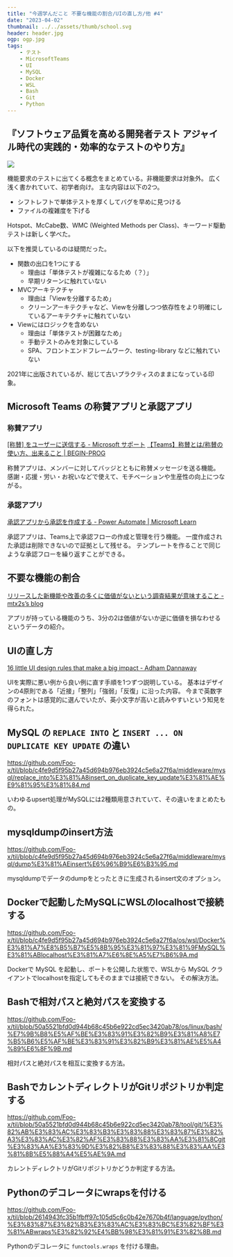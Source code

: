 ```yaml
---
title: "今週学んだこと 不要な機能の割合/UIの直し方/他 #4"
date: "2023-04-02"
thumbnail: ../../assets/thumb/school.svg
header: header.jpg
ogp: ogp.jpg
tags:
    - テスト
    - MicrosoftTeams
    - UI
    - MySQL
    - Docker
    - WSL
    - Bash
    - Git
    - Python
---
```


## 『ソフトウェア品質を高める開発者テスト アジャイル時代の実践的・効率的なテストのやり方』

[![](https://images-na.ssl-images-amazon.com/images/P/B08TBD3LSS.09.MZZZZZZZ)](https://www.amazon.co.jp/dp/B08TBD3LSS)

機能要求のテストに出てくる概念をまとめている。非機能要求は対象外。
広く浅く書かれていて、初学者向け。
主な内容は以下の2つ。

- シフトレフトで単体テストを厚くしてバグを早めに見つける
- ファイルの複雑度を下げる

Hotspot、McCabe数、WMC (Weighted Methods per Class)、キーワード駆動テストは新しく学べた。

以下を推奨しているのは疑問だった。

- 関数の出口を1つにする
    - 理由は「単体テストが複雑になるため（？）」
    - 早期リターンに触れていない
- MVCアーキテクチャ
    - 理由は「Viewを分離するため」
    - クリーンアーキテクチャなど、Viewを分離しつつ依存性をより明確にしているアーキテクチャに触れていない
- Viewにはロジックを含めない
    - 理由は「単体テストが困難なため」
    - 手動テストのみを対象にしている
    - SPA、フロントエンドフレームワーク、testing-library などに触れていない

2021年に出版されているが、総じて古いプラクティスのままになっている印象。


## Microsoft Teams の称賛アプリと承認アプリ

### 称賛アプリ

[[称賛] をユーザーに送信する - Microsoft サポート](https://support.microsoft.com/ja-jp/office/-%E7%A7%B0%E8%B3%9B-%E3%82%92%E3%83%A6%E3%83%BC%E3%82%B6%E3%83%BC%E3%81%AB%E9%80%81%E4%BF%A1%E3%81%99%E3%82%8B-50f26b47-565f-40fe-8642-5ca2a5ed261e)
[【Teams】称賛とは/称賛の使い方、出来ること | BEGIN-PROG](https://begin-prog.site/teams-how-to-use-praise)

称賛アプリは、メンバーに対してバッジとともに称賛メッセージを送る機能。
感謝・応援・労い・お祝いなどで使えて、モチベーションや生産性の向上につながる。


### 承認アプリ

[承認アプリから承認を作成する - Power Automate | Microsoft Learn](https://learn.microsoft.com/ja-jp/power-automate/teams/create-approval-from-teams-app?source=recommendations)

承認アプリは、Teams上で承認フローの作成と管理を行う機能。
一度作成された承認は削除できないので証拠として残せる。
テンプレートを作ることで同じような承認フローを繰り返すことができる。


## 不要な機能の割合

[リリースした新機能や改善の多くに価値がないという調査結果が意味すること - mtx2s’s blog](https://mtx2s.hatenablog.com/entry/2023/03/27/222358)

アプリが持っている機能のうち、3分の2は価値がないか逆に価値を損なわせるというデータの紹介。


## UIの直し方

[16 little UI design rules that make a big impact - Adham Dannaway](https://www.adhamdannaway.com/blog/ui-design/16-ui-design-rules)

UIを実際に悪い例から良い例に直す手順を1つずつ説明している。
基本はデザインの4原則である「近接」「整列」「強弱」「反復」に沿った内容。
今まで英数字のフォントは感覚的に選んでいたが、英小文字が高いと読みやすいという知見を得られた。


## MySQL の `REPLACE INTO` と `INSERT ... ON DUPLICATE KEY UPDATE` の違い

https://github.com/Foo-x/til/blob/c4fe9d5f95b27a45d694b976eb3924c5e6a27f6a/middleware/mysql/replace_into%E3%81%A8insert_on_duplicate_key_update%E3%81%AE%E9%81%95%E3%81%84.md

いわゆるupsert処理がMySQLには2種類用意されていて、その違いをまとめたもの。


## mysqldumpのinsert方法

https://github.com/Foo-x/til/blob/c4fe9d5f95b27a45d694b976eb3924c5e6a27f6a/middleware/mysql/dump%E3%81%AEinsert%E6%96%B9%E6%B3%95.md

mysqldumpでデータのdumpをとったときに生成されるinsert文のオプション。


## Dockerで起動したMySQLにWSLのlocalhostで接続する

https://github.com/Foo-x/til/blob/c4fe9d5f95b27a45d694b976eb3924c5e6a27f6a/os/wsl/Docker%E3%81%A7%E8%B5%B7%E5%8B%95%E3%81%97%E3%81%9FMySQL%E3%81%ABlocalhost%E3%81%A7%E6%8E%A5%E7%B6%9A.md

Dockerで MySQL を起動し、ポートを公開した状態で、WSLから MySQL クライアントでlocalhostを指定してもそのままでは接続できない。
その解決方法。


## Bashで相対パスと絶対パスを変換する

https://github.com/Foo-x/til/blob/50a5521bfd0d944b68c45b6e922cd5ec3420ab78/os/linux/bash/%E7%9B%B8%E5%AF%BE%E3%83%91%E3%82%B9%E3%81%A8%E7%B5%B6%E5%AF%BE%E3%83%91%E3%82%B9%E3%81%AE%E5%A4%89%E6%8F%9B.md

相対パスと絶対パスを相互に変換する方法。


## BashでカレントディレクトリがGitリポジトリか判定する

https://github.com/Foo-x/til/blob/50a5521bfd0d944b68c45b6e922cd5ec3420ab78/tool/git/%E3%82%AB%E3%83%AC%E3%83%B3%E3%83%88%E3%83%87%E3%82%A3%E3%83%AC%E3%82%AF%E3%83%88%E3%83%AA%E3%81%8Cgit%E3%83%AA%E3%83%9D%E3%82%B8%E3%83%88%E3%83%AA%E3%81%8B%E5%88%A4%E5%AE%9A.md

カレントディレクトリがGitリポジトリかどうか判定する方法。


## Pythonのデコレータにwrapsを付ける

https://github.com/Foo-x/til/blob/2614943fc35b1fbff97c105d5c6c0b42e7670b4f/language/python/%E3%83%87%E3%82%B3%E3%83%AC%E3%83%BC%E3%82%BF%E3%81%ABwraps%E3%82%92%E4%BB%98%E3%81%91%E3%82%8B.md

Pythonのデコレータに `functools.wraps` を付ける理由。
